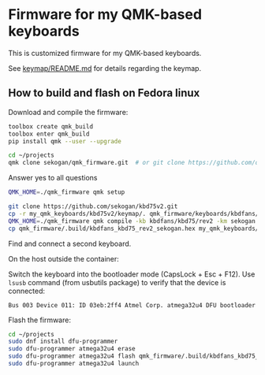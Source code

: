 # Firmware for my QMK-based keyboards

This is customized firmware for my QMK-based keyboards.

See [keymap/README.md](keymap/README.md) for details regarding the keymap.

## How to build and flash on Fedora linux

Download and compile the firmware:

```bash
toolbox create qmk_build
toolbox enter qmk_build
pip install qmk --user --upgrade
```

```bash
cd ~/projects
qmk clone sekogan/qmk_firmware.git  # or git clone https://github.com/qmk/qmk_firmware.git
```

Answer yes to all questions

```bash
QMK_HOME=./qmk_firmware qmk setup
```

```bash
git clone https://github.com/sekogan/kbd75v2.git
cp -r my_qmk_keyboards/kbd75v2/keymap/. qmk_firmware/keyboards/kbdfans/kbd75/keymaps/sekogan
QMK_HOME=./qmk_firmware qmk compile -kb kbdfans/kbd75/rev2 -km sekogan
cp qmk_firmware/.build/kbdfans_kbd75_rev2_sekogan.hex my_qmk_keyboards/kbd75v2/firmware/
```

Find and connect a second keyboard.

On the host outside the container:

Switch the keyboard into the bootloader mode (CapsLock + Esc + F12).
Use `lsusb` command (from usbutils package) to verify that the device is connected:

```
Bus 003 Device 011: ID 03eb:2ff4 Atmel Corp. atmega32u4 DFU bootloader
```

Flash the firmware:

```bash
cd ~/projects
sudo dnf install dfu-programmer
sudo dfu-programmer atmega32u4 erase
sudo dfu-programmer atmega32u4 flash qmk_firmware/.build/kbdfans_kbd75_rev2_sekogan.hex
sudo dfu-programmer atmega32u4 launch
```
